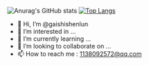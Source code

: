 ![Anurag's GitHub stats](https://github-readme-stats.vercel.app/api?username=gaishishenlun&count_private=true&show_icons=true&theme=radical)
[![Top Langs](https://github-readme-stats.vercel.app/api/top-langs/?username=gaishishenlun&theme=radical)](https://github.com/anuraghazra/github-readme-stats)
- 👋 Hi, I’m @gaishishenlun
- 👀 I’m interested in ...
- 🌱 I’m currently learning ...
- 💞️ I’m looking to collaborate on ...
- 📫 How to reach me :  1138092572@qq.com

<!---
gaishishenlun/gaishishenlun is a ✨ special ✨ repository because its `README.md` (this file) appears on your GitHub profile.
You can click the Preview link to take a look at your changes.
--->
